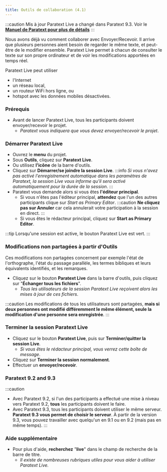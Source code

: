 ```yaml
---
title: Outils de collaboration (4.1)
---
```


:::caution Mis à jour
Paratext Live a changé dans Paratext 9.3. Voir le [**Manuel de Paratext pour plus de détails**](../../Training-Manual/05-Stage-4/20.Collaboration-tools.md)
:::

Nous avons déjà vu comment collaborer avec Envoyer/Recevoir. Il arrive que plusieurs personnes aient besoin de regarder le même texte, et peut-être de le modifier ensemble. Paratext Live permet à chacun de consulter le texte sur son propre ordinateur et de voir les modifications apportées en temps réel.

Paratext Live peut utiliser

-   l'Internet
-   un réseau local,
-   un routeur WiFi hors ligne, ou
-   hotspot avec les données mobiles désactivées.

### Prérequis

-   Avant de lancer Paratext Live, tous les participants doivent envoyer/recevoir le projet.
    -  *Paratext vous indiquera que vous devez envoyer/recevoir le projet*.

### Démarrer Paratext Live

-   Ouvrez le **menu** du projet.
-   Sous **Outils**, cliquez sur **Paratext Live**.
-   Ou utilisez **l'icône** de la barre d'outils.
-   Cliquez sur **Démarrer/se joindre la session Live**.
    :::info
     *Si vous n'avez pas activé l'enregistrement automatique dans les paramètres de Paratext, la session Live vous informe qu'il sera activé automatiquement pour la durée de la session*.
    :::
-   Paratext vous demande alors si vous êtes **l'éditeur principal**.
    -   Si vous n'êtes pas l'éditeur principal, **attendez** que l'un des autres participants clique sur *Start as Primary Editor*.
    :::caution
    **Ne cliquez pas sur Annuler** car cela annulerait votre participation à la session en direct.
    :::
    -   Si vous êtes le rédacteur principal, cliquez sur **Start as Primary Editor**.

:::tip
Lorsqu'une session est active, le bouton Paratext Live est vert.
:::
### Modifications non partagées à partir d'Outils

Ces modifications non partagées concernent par exemple l'état de l'orthographe, l'état du passage parallèle, les termes bibliques et leurs équivalents identifiés, et les remarques.

-   Cliquez sur le bouton **Paratext Live** dans la barre d'outils, puis cliquez sur "**Échanger tous les fichiers**".
    -  *Tous les utilisateurs de la session Paratext Live reçoivent alors les mises à jour de ces fichiers*.

:::caution
Les modifications de tous les utilisateurs sont partagées, **mais si deux personnes ont modifié différemment le même élément, seule la modification d'une personne sera enregistrée**.
:::

### Terminer la session Paratext Live

-   Cliquez sur le bouton **Paratext Live**, puis sur **Terminer/quitter la session Live**.
    -  *Si vous êtes le rédacteur principal, vous verrez cette boîte de message*.
-   Cliquez sur **Terminer la session normalement**.
-   Effectuer un **envoyer/recevoir**.

### Paratext 9.2 and 9.3
:::caution
- Avec Paratext 9.2, si l'un des participants a effectué une mise à niveau vers Paratext 9.2, **tous** les participants doivent le faire. 
- Avec Paratext 9.3, tous les participants doivent utiliser le même serveur. **Paratext 9.3 vous permet de choisir le serveur**. À partir de la version 9.3, vous pouvez travailler avec quelqu'un en 9.1 ou en 9.2 (mais pas en même temps).
:::

### Aide supplémentaire

-   Pour plus d'aide, **recherchez** "**live**" dans le champ de recherche de la barre de titre.
    -  *Il existe de nombreuses rubriques utiles pour vous aider à utiliser Paratext Live.*
